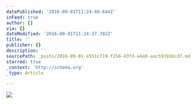```yaml
---
datePublished: '2016-09-01T11:24:40.644Z'
inFeed: true
author: []
via: {}
dateModified: '2016-09-01T11:24:37.392Z'
title: ''
publisher: {}
description: ''
sourcePath: _posts/2016-09-01-e551c719-f256-43fd-a4a0-aac593916cd7.md
starred: true
_context: 'http://schema.org'
_type: Article

---
```

![](https://the-grid-user-content.s3-us-west-2.amazonaws.com/ae438354-5c0e-4eba-a081-1f3f9064a740.jpg)